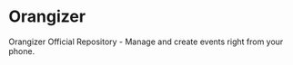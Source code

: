 Orangizer
=========

Orangizer Official Repository - Manage and create events right from your phone.